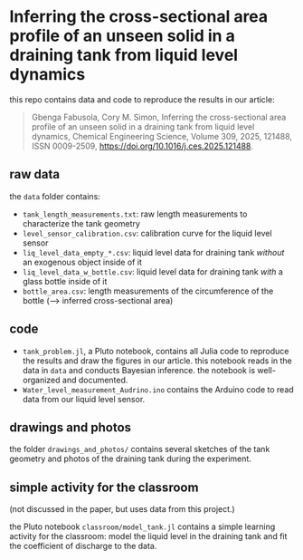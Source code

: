 # Inferring the cross-sectional area profile of an unseen solid in a draining tank from liquid level dynamics

this repo contains data and code to reproduce the results in our article:
>Gbenga Fabusola, Cory M. Simon, Inferring the cross-sectional area profile of an unseen solid in a draining tank from liquid level dynamics, Chemical Engineering Science, Volume 309, 2025, 121488, ISSN 0009-2509, https://doi.org/10.1016/j.ces.2025.121488.


## raw data

the `data` folder contains:
* `tank_length_measurements.txt`: raw length measurements to characterize the tank geometry
* `level_sensor_calibration.csv`: calibration curve for the liquid level sensor
* `liq_level_data_empty_*.csv`: liquid level data for draining tank _without_ an exogenous object inside of it
* `liq_level_data_w_bottle.csv`: liquid level data for draining tank _with_ a glass bottle inside of it
* `bottle_area.csv`: length measurements of the circumference of the bottle (--> inferred cross-sectional area)

## code

* `tank_problem.jl`, a Pluto notebook, contains all Julia code to reproduce the results and draw the figures in our article. this notebook reads in the data in `data` and conducts Bayesian inference. the notebook is well-organized and documented.
* `Water_level_measurement_Audrino.ino` contains the Arduino code to read data from our liquid level sensor.

## drawings and photos

the folder `drawings_and_photos/` contains several sketches of the tank geometry and photos of the draining tank during the experiment.

## simple activity for the classroom

(not discussed in the paper, but uses data from this project.)

the Pluto notebook `classroom/model_tank.jl` contains a simple learning activity for the classroom: model the liquid level in the draining tank and fit the coefficient of discharge to the data.
